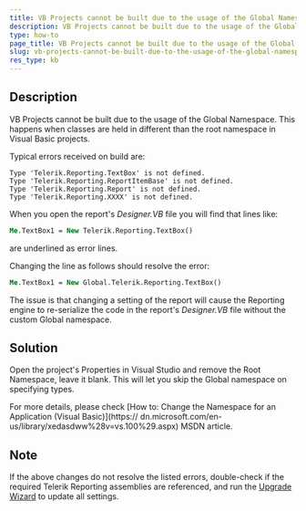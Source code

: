 ```yaml
---
title: VB Projects cannot be built due to the usage of the Global Namespace
description: VB Projects cannot be built due to the usage of the Global Namespace.
type: how-to
page_title: VB Projects cannot be built due to the usage of the Global Namespace
slug: vb-projects-cannot-be-built-due-to-the-usage-of-the-global-namespace
res_type: kb
---
```


## Description  
VB Projects cannot be built due to the usage of the Global Namespace. This happens when classes are held in different than the root namespace in Visual Basic projects.  
  

Typical errors received on build are:  

```
Type 'Telerik.Reporting.TextBox' is not defined.   
Type 'Telerik.Reporting.ReportItemBase' is not defined.
Type 'Telerik.Reporting.Report' is not defined.
Type 'Telerik.Reporting.XXXX' is not defined.  
```  

When you open the report's *Designer.VB* file you will find that lines like:  

```vb
Me.TextBox1 = New Telerik.Reporting.TextBox()
```

are underlined as error lines.  

Changing the line as follows should resolve the error:  

```vb
Me.TextBox1 = New Global.Telerik.Reporting.TextBox()
```  

The issue is that changing a setting of the report will cause the Reporting engine to re-serialize the code in the report's *Designer.VB* file without the custom Global namespace.  
  
## Solution  

Open the project's Properties in Visual Studio and remove the Root Namespace, leave it blank. This will let you skip the Global namespace on specifying types.  

For more details, please check [How to: Change the Namespace for an Application (Visual Basic)](https://
dn.microsoft.com/en-us/library/xedasdww%28v=vs.100%29.aspx) MSDN article.
    

## Note

If the above changes do not resolve the listed errors, double-check if the required Telerik Reporting assemblies are referenced, and run the [Upgrade Wizard](../ui-upgrade-wizard) to update all settings.

